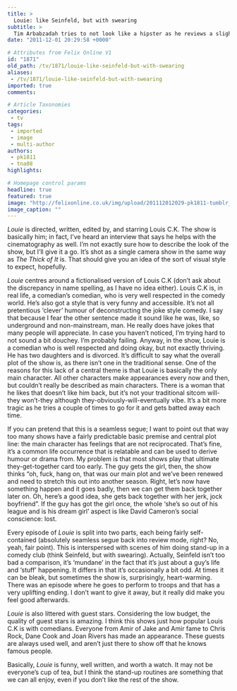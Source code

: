 ```yaml
---
title: >
  Louie: like Seinfeld, but with swearing
subtitle: >
  Tim Arbabzadah tries to not look like a hipster as he reviews a slightly obscure show
date: "2011-12-01 20:29:58 +0000"

# Attributes from Felix Online V1
id: "1871"
old_path: /tv/1871/louie-like-seinfeld-but-with-swearing
aliases:
 - /tv/1871/louie-like-seinfeld-but-with-swearing
imported: true
comments:

# Article Taxonomies
categories:
 - tv
tags:
 - imported
 - image
 - multi-author
authors:
 - pk1811
 - tna08
highlights:

# Homepage control params
headline: true
featured: true
image: "http://felixonline.co.uk/img/upload/201112012029-pk1811-tumblr_lpsnb208td1qcbt4so1_1280.jpg"
image_caption: ""
---
```


_Louie_ is directed, written, edited by, and starring Louis C.K. The show is basically him; in fact, I’ve heard an interview that says he helps with the cinematography as well. I’m not exactly sure how to describe the look of the show, but I’ll give it a go. It’s shot as a single camera show in the same way as _The Thick of It_ is. That should give you an idea of the sort of visual style to expect, hopefully.

_Louie_ centres around a fictionalised version of Louis C.K (don’t ask about the discrepancy in name spelling, as I have no idea either). Louis C.K is, in real life, a comedian’s comedian, who is very well respected in the comedy world. He’s also got a style that is very funny and accessible. It’s not all pretentious ‘clever’ humour of deconstructing the joke style comedy. I say that because I fear the other sentence made it sound like he was, like, so underground and non-mainstream, man. He really does have jokes that many people will appreciate. In case you haven’t noticed, I’m trying hard to not sound a bit douchey. I’m probably failing. Anyway, in the show, Louie is a comedian who is well respected and doing okay, but not exactly thriving. He has two daughters and is divorced. It’s difficult to say what the overall plot of the show is, as there isn’t one in the traditional sense. One of the reasons for this lack of a central theme is that Louie is basically the only main character. All other characters make appearances every now and then, but couldn’t really be described as main characters. There is a woman that he likes that doesn’t like him back, but it’s not your traditional sitcom will-they won’t-they although they-obviously-will-eventually vibe. It’s a bit more tragic as he tries a couple of times to go for it and gets batted away each time.

If you can pretend that this is a seamless segue; I want to point out that way too many shows have a fairly predictable basic premise and central plot line: the main character has feelings that are not reciprocated. That’s fine, it’s a common life occurrence that is relatable and can be used to derive humour or drama from. My problem is that most shows play that ultimate they-get-together card too early. The guy gets the girl, then, the show thinks “oh, fuck, hang on, that was our main plot and we’ve been renewed and need to stretch this out into another season. Right, let’s now have something happen and it goes badly, then we can get them back together later on. Oh, here’s a good idea, she gets back together with her jerk, jock boyfriend”. If the guy has got the girl once, the whole ‘she’s so out of his league and is his dream girl’ aspect is like David Cameron’s social conscience: lost.

Every episode of _Louie_ is split into two parts, each being fairly self-contained (absolutely seamless segue back into review mode, right? No, yeah, fair point). This is interspersed with scenes of him doing stand-up in a comedy club (think Seinfeld, but with swearing). Actually, Seinfeld isn’t too bad a comparison, it’s ‘mundane’ in the fact that it’s just about a guy’s life and ‘stuff’ happening. It differs in that it’s occasionally a bit odd. At times it can be bleak, but sometimes the show is, surprisingly, heart-warming. There was an episode where he goes to perform to troops and that has a very uplifting ending. I don’t want to give it away, but it really did make you feel good afterwards.

_Louie_ is also littered with guest stars. Considering the low budget, the quality of guest stars is amazing. I think this shows just how popular Louis C.K is with comedians. Everyone from Amir of Jake and Amir fame to Chris Rock, Dane Cook and Joan Rivers has made an appearance. These guests are always used well, and aren’t just there to show off that he knows famous people.

Basically, _Louie_ is funny, well written, and worth a watch. It may not be everyone’s cup of tea, but I think the stand-up routines are something that we can all enjoy, even if you don’t like the rest of the show.
